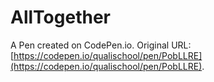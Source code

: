 # AllTogether

A Pen created on CodePen.io. Original URL: [https://codepen.io/qualischool/pen/PobLLRE](https://codepen.io/qualischool/pen/PobLLRE).


